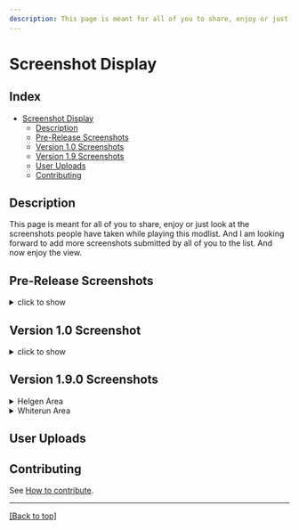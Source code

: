 ```yaml
---
description: This page is meant for all of you to share, enjoy or just look at the screenshots people have taken while playing this modlist.
---
```


# Screenshot Display

<!-- ![Banner](Cover/tfsh-banner.png)-->

## Index
<!-- markdownlint-disable MD033 -->
<div>
  <ul>
    <li><a href="#screenshot-display">Screenshot Display</a>
      <ul>
        <li><a href="#description">Description</a></li>
        <li><a href="#pre-release-screenshots">Pre-Release Screenshots</a></li>
        <li><a href="#version-10-screenshots">Version 1.0 Screenshots</a></li>
        <li><a href="#version-19-screenshots">Version 1.9 Screenshots</a></li>
        <li><a href="#user-uploads">User Uploads</a></li>
        <li><a href="#contributing">Contributing</a></li>
      </ul>
    </li>
  </ul>
</div>

## Description

<div>
This page is meant for all of you to share, enjoy or just look at the screenshots people have taken while playing this modlist. And I am looking forward to add more screenshots submitted by all of you to the list. And now enjoy the view.
</div>

## Pre-Release Screenshots

<details>
<summary>click to show</summary>

<p><img src="Screenshots/pre-release/SkyrimSE_2EJC7rIkGU.jpg" alt="screenshot" /></p>

<p><img src="Screenshots/pre-release/SkyrimSE_4UXVtUMpKv.jpg" alt="screenshot" /></p>

<p><img src="Screenshots/pre-release/SkyrimSE_5VuNi5sBxw.jpg" alt="screenshot" /></p>

<p><img src="Screenshots/pre-release/SkyrimSE_8djXuU4JGt.jpg" alt="screenshot" /></p>

<p><img src="Screenshots/pre-release/SkyrimSE_9glagccdvW.jpg" alt="screenshot" /></p>

<p><img src="Screenshots/pre-release/SkyrimSE_9WMyUGQ8a6.jpg" alt="screenshot" /></p>

<p><img src="Screenshots/pre-release/SkyrimSE_32PvhGn7cH.jpg" alt="screenshot" /></p>

<p><img src="Screenshots/pre-release/SkyrimSE_85eIASSG6i.jpg" alt="screenshot" /></p>

<p><img src="Screenshots/pre-release/SkyrimSE_BhymmUWdOg.jpg" alt="screenshot" /></p>

<p><img src="Screenshots/pre-release/SkyrimSE_dRf5Q4HxCj.jpg" alt="screenshot" /></p>

<p><img src="Screenshots/pre-release/SkyrimSE_Hzlys8xXRZ.jpg" alt="screenshot" /></p>

<p><img src="Screenshots/pre-release/SkyrimSE_IlSdKabNwW.jpg" alt="screenshot" /></p>

<p><img src="Screenshots/pre-release/SkyrimSE_jDeIFmEP4v.jpg" alt="screenshot" /></p>

<p><img src="Screenshots/pre-release/SkyrimSE_khHUKuc4ev.jpg" alt="screenshot" /></p>

<p><img src="Screenshots/pre-release/SkyrimSE_M4m3etLOeD.jpg" alt="screenshot" /></p>

<p><img src="Screenshots/pre-release/SkyrimSE_MLOryNrQv7.jpg" alt="screenshot" /></p>

<p><img src="Screenshots/pre-release/SkyrimSE_OXdd1Kt5ka.jpg" alt="screenshot" /></p>

<p><img src="Screenshots/pre-release/SkyrimSE_PypM6Udh3m.jpg" alt="screenshot" /></p>

<p><img src="Screenshots/pre-release/SkyrimSE_Q8oOcv28do.jpg" alt="screenshot" /></p>

<p><img src="Screenshots/pre-release/SkyrimSE_rJB2QPT1xR.jpg" alt="screenshot" /></p>

<p><img src="Screenshots/pre-release/SkyrimSE_u4PCMjcSs9.jpg" alt="screenshot" /></p>

<p><img src="Screenshots/pre-release/SkyrimSE_UC0wH4fKQR.jpg" alt="screenshot" /></p>

<p><img src="Screenshots/pre-release/SkyrimSE_uKmMY7LJxW.jpg" alt="screenshot" /></p>

<p><img src="Screenshots/pre-release/SkyrimSE_umW1BK7zMy.jpg" alt="screenshot" /></p>

<p><img src="Screenshots/pre-release/SkyrimSE_vaA9tyC9nR.jpg" alt="screenshot" /></p>

<p><img src="Screenshots/pre-release/SkyrimSE_WVbXGk79jV.jpg" alt="screenshot" /></p>

<p><img src="Screenshots/pre-release/SkyrimSE_Xnl52oy1ce.jpg" alt="screenshot" /></p>

<p><img src="Screenshots/pre-release/SkyrimSE_YiF2OqL3m0.jpg" alt="screenshot" /></p>

<p><img src="Screenshots/pre-release/SkyrimSE_zKRy5okKZI.jpg" alt="screenshot" /></p>

<p><img src="Screenshots/pre-release/SkyrimSE_zQeSoBFOy1.jpg" alt="screenshot" /></p>

</details>

## Version 1.0 Screenshot

<details>
<summary>click to show</summary>

<p><img src="https://i.imgur.com/RKWZERD.png" alt="screenshot" />
by antun</p>

</details>

## Version 1.9.0 Screenshots

<details>
<summary>Helgen Area</summary>

<p><img src="Screenshots/1.9/SkyrimSE_1fPGEz2FzB.jpg" alt="screenshot" /></p>

<p><img src="Screenshots/1.9/SkyrimSE_MpGhzGfVi1.jpg" alt="screenshot" /></p>

<p><img src="Screenshots/1.9/SkyrimSE_olio31xdSQ.jpg" alt="screenshot" /></p>

<p><img src="Screenshots/1.9/SkyrimSE_pYKJ4z6A3d.jpg" alt="screenshot" /></p>

<p><img src="Screenshots/1.9/SkyrimSE_tmJkRkWSNA.jpg" alt="screenshot" /></p>

<p><img src="Screenshots/1.9/SkyrimSE_Yc0RXGrNSk.jpg" alt="screenshot" /></p>

</details>

<details>
<summary>Whiterun Area</summary>

<p><img src="Screenshots/1.9/SkyrimSE_al6mSJCAj4.png" alt="Screenshot" /></p>

<p><img src="Screenshots/1.9/SkyrimSE_AvA5evjg8K.png" alt="Screenshot" /></p>

<p><img src="Screenshots/1.9/SkyrimSE_Iww60jto3Y.png" alt="Screenshot" /></p>

<p><img src="Screenshots/1.9/SkyrimSE_K4cA4IEzJr.png" alt="Screenshot" /></p>

<p><img src="Screenshots/1.9/SkyrimSE_mBpQky1tdz.png" alt="Screenshot" /></p>

<p><img src="Screenshots/1.9/SkyrimSE_TqQ7akWc5A.png" alt="Screenshot" /></p>

</details>

## User Uploads

<script src="https://utteranc.es/client.js"
        repo="EzioTheDeadPoet/Tales-from-the-Northern-Lands"
        issue-term="title"
        label="comments"
        theme="github-dark-orange"
        crossorigin="anonymous"
        async>
</script>

<!-- markdownlint-enable MD033 -->

## Contributing

See [How to contribute](HOWTOCONTRIBUTE.md).

---

[[Back to top]](#screenshot-display)

